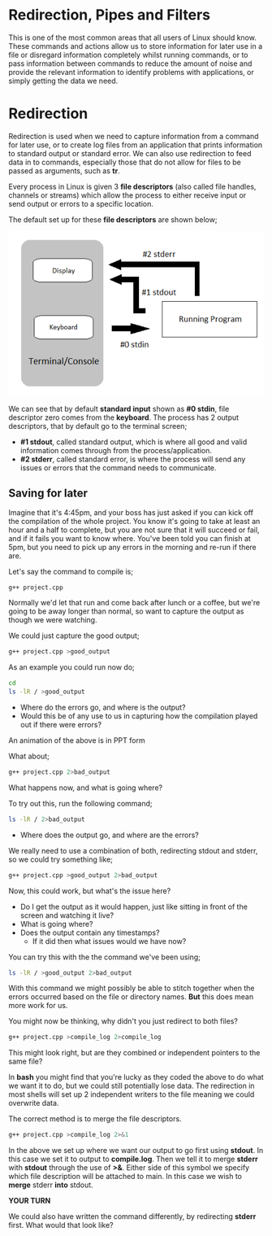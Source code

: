 # Redirection, Pipes and Filters

This is one of the most common areas that all users of Linux should know.  These commands and actions allow us to store information for later use in a file or disregard information completely whilst running commands, or to pass information between commands to reduce the amount of noise and provide the relevant information to identify problems with applications, or simply getting the data we need.

# Redirection

Redirection is used when we need to capture information from a command for later use, or to create log files from an application that prints information to standard output or standard error.  We can also use redirection to feed data in to commands, especially those that do not allow for files to be passed as arguments, such as **tr**.

Every process in Linux is given 3 **file descriptors** (also called file handles, channels or streams) which allow the process to either receive input or send output or errors to a specific location.

The default set up for these **file descriptors** are shown below;

![alt text](images/redirect.png)

We can see that by default **standard input** shown as **#0 stdin**, file descriptor zero comes from the **keyboard**.  The process has 2 output descriptors, that by default go to the terminal screen;

* **#1 stdout**, called standard output, which is where all good and valid information comes through from the process/application.
* **#2 stderr**, called standard error, is where the process will send any issues or errors that the command needs to communicate.

## Saving for later

Imagine that it's 4:45pm, and your boss has just asked if you can kick off the compilation of the whole project.  You know it's going to take at least an hour and a half to complete, but you are not sure that it will succeed or fail, and if it fails you want to know where.  You've been told you can finish at 5pm, but you need to pick up any errors in the morning and re-run if there are.

Let's say the command to compile is;

```
g++ project.cpp
```

Normally we'd let that run and come back after lunch or a coffee, but we're going to be away longer than normal, so want to capture the output as though we were watching.

We could just capture the good output;

```sh
g++ project.cpp >good_output
```

As an example you could run now do;

```sh
cd
ls -lR / >good_output
```

* Where do the errors go, and where is the output?
* Would this be of any use to us in capturing how the compilation played out if there were errors?

An animation of the above is in PPT form [](PPT/Redirection.pptx)

What about;

```sh
g++ project.cpp 2>bad_output
```

What happens now, and what is going where?

To try out this, run the following command;

```sh
ls -lR / 2>bad_output
```

* Where does the output go, and where are the errors?

We really need to use a combination of both, redirecting stdout and stderr, so we could try something like;

```sh
g++ project.cpp >good_output 2>bad_output
```

Now, this could work, but what's the issue here?

* Do I get the output as it would happen, just like sitting in front of the screen and watching it live?
* What is going where?
* Does the output contain any timestamps?
    * If it did then what issues would we have now?

You can try this with the the command we've been using;

```sh
ls -lR / >good_output 2>bad_output
```

With this command we might possibly be able to stitch together when the errors occurred based on the file or directory names.  **But** this does mean more work for us.

You might now be thinking, why didn't you just redirect to both files?

```sh
g++ project.cpp >compile_log 2>compile_log
```

This might look right, but are they combined or independent pointers to the same file?

In **bash** you might find that you're lucky as they coded the above to do what we want it to do, but we could still potentially lose data.  The redirection in most shells will set up 2 independent writers to the file meaning we could overwrite data.

The correct method is to merge the file descriptors.

```sh
g++ project.cpp >compile_log 2>&1
```

In the above we set up where we want our output to go first using **stdout**.  In this case we set it to output to **compile.log**.  Then we tell it to merge **stderr** with **stdout** through the use of **>&**.  Either side of this symbol we specify which file description will be attached to main.  In this case we wish to **merge** stderr **into** stdout.

**YOUR TURN**

We could also have written the command differently, by redirecting **stderr** first.  What would that look like?

